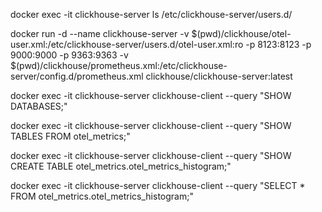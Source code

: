 docker exec -it clickhouse-server ls /etc/clickhouse-server/users.d/

docker run -d --name clickhouse-server -v $(pwd)/clickhouse/otel-user.xml:/etc/clickhouse-server/users.d/otel-user.xml:ro -p 8123:8123 -p 9000:9000 -p 9363:9363 -v $(pwd)/clickhouse/prometheus.xml:/etc/clickhouse-server/config.d/prometheus.xml clickhouse/clickhouse-server:latest

docker exec -it clickhouse-server clickhouse-client --query "SHOW DATABASES;"

docker exec -it clickhouse-server clickhouse-client --query "SHOW TABLES FROM otel_metrics;"

docker exec -it clickhouse-server clickhouse-client --query "SHOW CREATE TABLE otel_metrics.otel_metrics_histogram;"

docker exec -it clickhouse-server clickhouse-client --query "SELECT * FROM otel_metrics.otel_metrics_histogram;"
